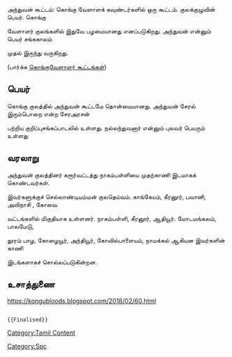 அந்துவன் கூட்டம்: கொங்கு வேளாளக் கவுண்டர்களில் ஒரு கூட்டம். குலக்குழுவின் பெயர். கொங்கு
வேளாளர் குலங்களில் இதுவே பழமையானது எனப்படுகிறது. அந்துவன் என்னும் பெயர் சங்ககாலம்
முதல் இருந்து வருகிறது.

(பார்க்க [கொங்குவேளாளர் கூட்டங்கள்](கொங்குவேளாளர்_கூட்டங்கள் "wikilink"))

## பெயர்

கொங்கு குலத்தில் அந்துவன் கூட்டமே தொன்மையானது. அந்துவன் சேரல் இரும்பொறை என்ற சேரஅரசன்
பற்றிய குறிப்புசங்கப்பாடலில் உள்ளது. நல்லந்துவனார் என்னும் புலவர் பெயரும் உள்ளது

## வரலாறு

அந்துவன் குலத்தினர் கரூர்வட்டத்து நாகம்பள்ளியை முதற்காணி இடமாகக் கொண்டவர்கள்.
இவர்களுக்குச் செல்லாண்டியம்மன் குலதெய்வம். காங்கேயம், கீரனூர், பவானி, அவிநாசி , கோவை
வட்டங்களில் மிகுதியாக உள்ளனர். நாகம்பள்ளி, கீரனூர், ஆதியூர். மோடமங்கலம், பாலமேடு,
தூரம் பாழ, கோழையூர், அந்தியூர், கோவில்பாளையம், நாமக்கல் ஆகியன இவர்களின் காணி
இடங்களாகச் சொல்லப்படுகின்றன.

## உசாத்துணை

<https://kongubloods.blogspot.com/2018/02/60.html>

```{=mediawiki}
{{Finalised}}
```
[Category:Tamil Content](Category:Tamil_Content "wikilink")
[Category:Spc](Category:Spc "wikilink")

